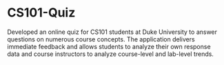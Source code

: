 # CS101-Quiz
Developed an online quiz for CS101 students at Duke University to answer questions on numerous course concepts. The application delivers immediate feedback and allows students to analyze their own response data and course instructors to analyze course-level and lab-level trends.
